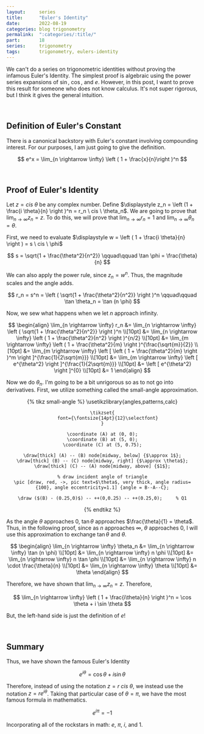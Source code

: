 ```yaml
---
layout:     series
title:      "Euler's Identity"
date:       2022-08-19
categories: blog trigonometry
permalink:  ":categories/:title/"
part:       18
series:     trigonometry
tags:       trigonometry, eulers-identity
---
```


We can't do a series on trigonometric identities without proving the infamous Euler's Identity. The simplest proof is algebraic using the power series expansions of $\sin$, $\cos$, and $e$. However, in this post, I want to prove this result for someone who does not know calculus. It's not super rigorous, but I think it gives the general intuition.

<br>

## Definition of Euler's Constant

There is a canonical backstory with Euler's constant involving compounding interest. For our purposes, I am just going to give the definition.

$$
e^x = \lim_{n \rightarrow \infty} \left ( 1 + \frac{x}{n}\right )^n
$$

<br>

## Proof of Euler's Identity

Let $z = cis \ \theta$ be any complex number. Define $\displaystyle z_n = \left (1 + \frac{i \theta}{n} \right )^n = r_n \ cis \ \theta_n$. We are going to prove that $\displaystyle \lim_{n \rightarrow \infty} z_n = z$. To do this, we will prove that $\displaystyle \lim_{n \rightarrow \infty} r_n = 1$ and $\displaystyle \lim_{n \rightarrow \infty} \theta_n = \theta$.

First, we need to evaluate $\displaystyle w = \left ( 1 + \frac{i \theta}{n} \right ) = s \ cis \ \phi$

$$
s = \sqrt{1 + \frac{\theta^2}{n^2}} \qquad\qquad \tan \phi = \frac{\theta}{n} 
$$

We can also apply the power rule, since $z_n = w^n$. Thus, the magnitude scales and the angle adds.

$$
r_n = s^n = \left ( \sqrt{1 + \frac{\theta^2}{n^2}} \right )^n \qquad\qquad \tan \theta_n = \tan (n \phi)
$$

Now, we sew what happens when we let $n$ approach infinity.

$$
\begin{align}
    \lim_{n \rightarrow \infty} r_n 
    &= \lim_{n \rightarrow \infty} \left ( \sqrt{1 + \frac{\theta^2}{n^2}} \right )^n \\[10pt]
    &= \lim_{n \rightarrow \infty} \left ( 1 + \frac{\theta^2}{n^2} \right )^{n/2} \\[10pt]
    &= \lim_{m \rightarrow \infty} \left ( 1 + \frac{\theta^2}{m} \right )^{\frac{\sqrt{m}}{2}} \\[10pt]
    &= \lim_{m \rightarrow \infty} \left [ \left ( 1 + \frac{\theta^2}{m} \right )^m \right ]^{\frac{1}{2\sqrt{m}}} \\[10pt]
    &= \lim_{m \rightarrow \infty} \left [ e^{\theta^2} \right ]^{\frac{1}{2\sqrt{m}}} \\[10pt]
    &= \left [ e^{\theta^2} \right ]^{0} \\[10pt]
    &= 1
\end{align}
$$

Now we do $\theta_n$. I'm going to be a bit unrigorous so as to not go into derivatives. First, we utilize something called the small-angle approximation.

<center>
{% tikz small-angle %}
    \usetikzlibrary{angles,patterns,calc}

    \tikzset{
        font={\fontsize{14pt}{12}\selectfont}
    }

    \coordinate (A) at (0, 0);
    \coordinate (B) at (5, 0);
    \coordinate (C) at (5, 0.75);

    \draw[thick] (A) -- (B) node[midway, below] {$\approx 1$};
    \draw[thick] (B) -- (C) node[midway, right] {$\approx \theta$};
    \draw[thick] (C) -- (A) node[midway, above] {$1$};

    % draw incident angle of triangle
    \pic [draw, red, ->, pic text=$\theta$, very thick, angle radius={100}, angle eccentricity=1.1] {angle = B--A--C};

    \draw ($(B) - (0.25,0)$) -- ++(0,0.25) -- ++(0.25,0);     % Q1

{% endtikz %}
</center>

As the angle $\theta$ approaches $0$, $\tan \theta$ approaches $\frac{\theta}{1} = \theta$. Thus, in the following proof, since as $n$ approaches $\infty$, $\theta$ approaches $0$, I will use this approximation to exchange $\tan \theta$ and $\theta$.

$$
\begin{align}
    \lim_{n \rightarrow \infty} \theta_n 
    &= \lim_{n \rightarrow \infty} \tan (n \phi) \\[10pt]
    &= \lim_{n \rightarrow \infty} n \phi \\[10pt]
    &= \lim_{n \rightarrow \infty} n \tan \phi \\[10pt]
    &= \lim_{n \rightarrow \infty} n \cdot \frac{\theta}{n} \\[10pt]
    &= \lim_{n \rightarrow \infty} \theta \\[10pt]
    &= \theta
\end{align}
$$

Therefore, we have shown that $\displaystyle \lim_{n \rightarrow \infty} z_n = z$. Therefore,

$$
\lim_{n \rightarrow \infty} \left ( 1 + \frac{i\theta}{n} \right )^n = \cos \theta + i \sin \theta
$$

But, the left-hand side is just the definition of $e$!

<br>

## Summary

Thus, we have shown the famous Euler's Identity

$$
e^{i\theta} = \cos \theta + i \sin \theta
$$

Therefore, instead of using the notation $z = r \ cis \ \theta$, we instead use the notation $z = r e^{i\theta}$. Taking that particular case of $\theta = \pi$, we have the most famous formula in mathematics.

$$
e^{i\pi} = -1
$$

Incorporating all of the rockstars in math: $e$, $\pi$, $i$, and $1$.